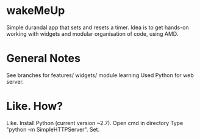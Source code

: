 # wakeMeUp
Simple durandal app that sets and resets a timer. Idea is to get hands-on working with widgets and modular organisation of code, using AMD.

# General Notes
See branches for features/ widgets/ module learning Used Python for web server.

# Like. How?
Like. Install Python (current version ~2.7). Open cmd in directory Type "python -m SimpleHTTPServer". Set.